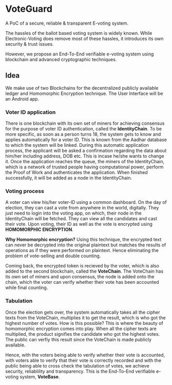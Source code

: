# VoteGuard
A PoC of a secure, reliable &amp; transparent E-voting system.

The hassles of the ballot based voting system is widely known. While Electronic-Voting does remove most of these hassles, it introduces its own security & trust issues.

However, we propose an End-To-End verifiable e-voting system using blockchain and advanced cryptographic techniques.

## Idea

We make use of two Blockchains for the decentralized publicly available ledger and Homomorphic Encryption technique. The User Interface will be an Android app.

### Voter ID application
There is one blockchain with its own set of miners for achieving consensus for the purpose of voter ID authentication, called the **IdentityChain**. To be more specific, as soon as a person turns 18, the system gets to know and applies automatically for a voter ID. This is known from the Aadhar database to which the system will be linked. During this automatic application process, the applicant will be asked a confirmation regarding the data about him/her including address, DOB etc. This is incase he/she wants to change it. Once the application reaches the queue, the miners of the IdentityChain, which is a network of trusted people having computational power, perform the Proof of Work and authenticates the application. When finished successfully, it will be added as a node in the IdentityChain.

### Voting process
A voter can view his/her voter-ID using a common dashboard. On the day of election, they can cast a vote from anywhere in the world, digitally. They just need to login into the voting app, on which, their node in the IdentityChain will be fetched. They can view all the candidates and cast their vote. Upon voting, their ID as well as the vote is encrypted using **HOMOMORPHIC ENCRYPTION**.

**Why Homomorphic encryption?**
Using this technique, the encrypted text can never be decrypted into the original plaintext but matches the results of operations as if they were performed on plaintext. Hence eliminating the problem of vote-selling and double counting.

Coming back, the encrypted token is recieved by the voter, which is also added to the second blockchain, called the **VoteChain**. The VoteChain has its own set of miners and upon consensus, the node is added onto the chain, which the voter can verify whether their vote has been accounted while final counting.

### Tabulation
Once the election gets over, the system automatically takes all the cipher texts from the VoteChain, multiplies it to get the result, which is who got the highest number of votes. How is this possible? This is where the beauty of homomorphic encryption comes into play. When all the cipher texts are multiplied, the product signifies the candidate who got the highest votes. The public can verfiy this result since the VoteChain is made publicly available.

Hence, with the voters being able to verify whether their vote is accounted, with voters able to verify that their vote is correctly recorded and with the public being able to cross check the tabulation of votes, we achieve security, reliablility and transparency. This is the End-To-End verifiable e-voting system, **VoteBase**.
